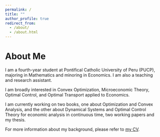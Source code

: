 ```yaml
---
permalink: /
title: ""
author_profile: true
redirect_from: 
  - /about/
  - /about.html
---
```


About Me
======

I am a fourth-year student at Pontifical Catholic University of Peru (PUCP), majoring in Mathematics and minoring in Economics. I am also a teaching and research assistant. 

I am broadly interested in Convex Optimization, Microeconomic Theory, Optimal Control, and Optimal Transport applied to Economics.

I am currently working on two books, one about Optimization and Convex Analysis, and the other about Dynamical Systems and Optimal Control Theory for economic analysis in continuous time, two working papers and my thesis. 

For more information about my background, please refer to [my CV](https://MarceloGallardoB.github.io/files/CV.pdf).
